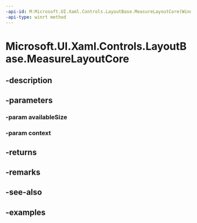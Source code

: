 ```yaml
---
-api-id: M:Microsoft.UI.Xaml.Controls.LayoutBase.MeasureLayoutCore(Windows.Foundation.Size,Microsoft.UI.Xaml.Controls.LayoutContext)
-api-type: winrt method
---
```


<!-- Method syntax.
virtual protected Size LayoutBase.MeasureLayoutCore(Size availableSize, LayoutContext context)
-->

# Microsoft.UI.Xaml.Controls.LayoutBase.MeasureLayoutCore

## -description

## -parameters
### -param availableSize

### -param context

## -returns

## -remarks

## -see-also

## -examples

